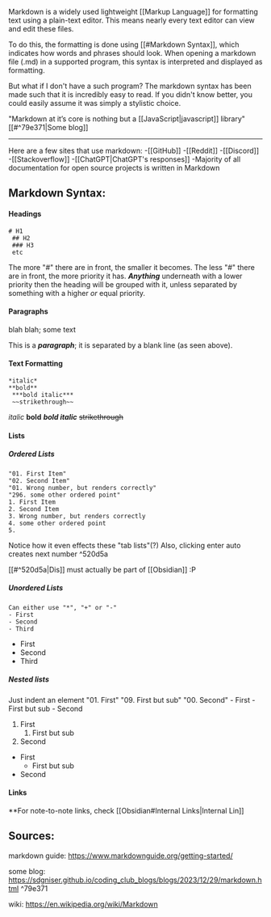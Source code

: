 
Markdown is a widely used lightweight [[Markup Language]] for formatting text using a plain-text editor. This means nearly every text editor can view and edit these files.

To do this, the formatting is done using [[#Markdown Syntax]], which indicates how words and phrases should look. When opening a markdown file (.md) in a supported program, this syntax is interpreted and displayed as formatting. 

But what if I don't have a such program?
The markdown syntax has been made such that it is incredibly easy to read. If you didn't know better, you could easily assume it was simply a stylistic choice.

"Markdown at it’s core is nothing but a [[JavaScript|javascript]] library" [[#^79e371|Some blog]]

__________________________________________________________________________

Here are a few sites that use markdown:
	-[[GitHub]]
	 -[[Reddit]]
	 -[[Discord]]
	 -[[Stackoverflow]]
	 -[[ChatGPT|ChatGPT's responses]]
	 -Majority of all documentation for open source projects is written in Markdown

## Markdown Syntax:

#### Headings
	# H1
	 ## H2
	 ### H3
	 etc
The more "#" there are in front, the smaller it becomes.
The less "#" there are in front, the more priority it has. ***Anything*** underneath with a lower priority then the heading will be grouped with it, unless separated by something with a higher *or* equal priority.
#### Paragraphs
blah blah; some text

This is a ***paragraph***; it is separated by a blank line (as seen above).
#### Text Formatting
	*italic*
	**bold**
	 ***bold italic***
	 ~~strikethrough~~
*italic*
**bold**
***bold italic***
~~strikethrough~~
#### Lists

##### Ordered Lists
	"01. First Item"
	"02. Second Item"
	"01. Wrong number, but renders correctly"
	"296. some other ordered point"
	1. First Item
	2. Second Item
	3. Wrong number, but renders correctly
	4. some other ordered point
	5. 
Notice how it even effects these "tab lists"(?)
Also, clicking enter auto creates next number ^520d5a

[[#^520d5a|Dis]] must actually be part of [[Obsidian]] :P 
##### Unordered Lists
	Can either use "*", "+" or "-"
	- First
	- Second
	- Third
- First
- Second
- Third
##### Nested lists

Just indent an element
	"01. First"
		"09. First but sub"
	"00. Second"
	- First
		- First but sub
	- Second
1. First
	1. First but sub
2. Second
- First
	- First but sub
- Second
#### Links
**For note-to-note links, check [[Obsidian#Internal Links|Internal Lin]]

## Sources:

markdown guide:
https://www.markdownguide.org/getting-started/

some blog:
https://sdgniser.github.io/coding_club_blogs/blogs/2023/12/29/markdown.html ^79e371

wiki:
https://en.wikipedia.org/wiki/Markdown
